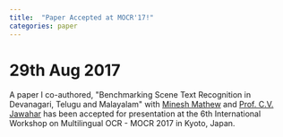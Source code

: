 ```yaml
---
title:  "Paper Accepted at MOCR'17!"
categories: paper
---
```


# 29th Aug 2017

A paper I co-authored, "Benchmarking Scene Text Recognition in Devanagari, Telugu and Malayalam" with [Minesh Mathew](https://mineshmathew.github.io/) and [Prof. C.V. Jawahar](http://cvit.iiit.ac.in/people/faculty/people/faculty/cvit-faculty/jawahar) has been accepted for presentation at the 6th International Workshop on Multilingual OCR - MOCR 2017 in Kyoto, Japan. 
